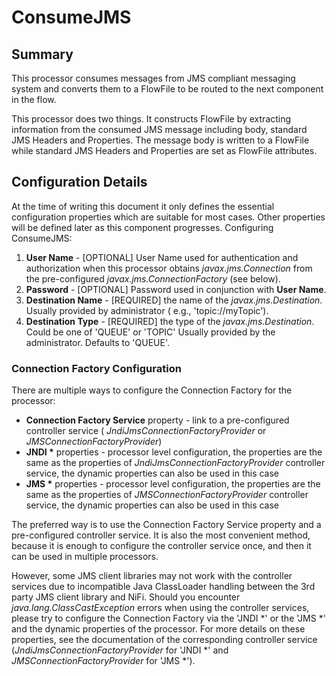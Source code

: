 <!--
  Licensed to the Apache Software Foundation (ASF) under one or more
  contributor license agreements.  See the NOTICE file distributed with
  this work for additional information regarding copyright ownership.
  The ASF licenses this file to You under the Apache License, Version 2.0
  (the "License"); you may not use this file except in compliance with
  the License.  You may obtain a copy of the License at
      http://www.apache.org/licenses/LICENSE-2.0
  Unless required by applicable law or agreed to in writing, software
  distributed under the License is distributed on an "AS IS" BASIS,
  WITHOUT WARRANTIES OR CONDITIONS OF ANY KIND, either express or implied.
  See the License for the specific language governing permissions and
  limitations under the License.
-->

# ConsumeJMS

## Summary

This processor consumes messages from JMS compliant messaging system and converts them to a FlowFile to be routed to the
next component in the flow.

This processor does two things. It constructs FlowFile by extracting information from the consumed JMS message including
body, standard JMS Headers and Properties. The message body is written to a FlowFile while standard JMS Headers and
Properties are set as FlowFile attributes.

## Configuration Details

At the time of writing this document it only defines the essential configuration properties which are suitable for most
cases. Other properties will be defined later as this component progresses. Configuring ConsumeJMS:

1. **User Name** - \[OPTIONAL\] User Name used for authentication and authorization when this processor obtains
   _javax.jms.Connection_ from the pre-configured _javax.jms.ConnectionFactory_ (see below).
2. **Password** - \[OPTIONAL\] Password used in conjunction with **User Name**.
3. **Destination Name** - \[REQUIRED\] the name of the _javax.jms.Destination_. Usually provided by administrator (
   e.g., 'topic://myTopic').
4. **Destination Type** - \[REQUIRED\] the type of the _javax.jms.Destination_. Could be one of 'QUEUE' or 'TOPIC'
   Usually provided by the administrator. Defaults to 'QUEUE'.

### Connection Factory Configuration

There are multiple ways to configure the Connection Factory for the processor:

* **Connection Factory Service** property - link to a pre-configured controller service (
  _JndiJmsConnectionFactoryProvider_ or _JMSConnectionFactoryProvider_)
* **JNDI &ast;** properties - processor level configuration, the properties are the same as the properties of
  _JndiJmsConnectionFactoryProvider_ controller service, the dynamic properties can also be used in this case
* **JMS &ast;** properties - processor level configuration, the properties are the same as the properties of
  _JMSConnectionFactoryProvider_ controller service, the dynamic properties can also be used in this case

The preferred way is to use the Connection Factory Service property and a pre-configured controller service. It is also
the most convenient method, because it is enough to configure the controller service once, and then it can be used in
multiple processors.

However, some JMS client libraries may not work with the controller services due to incompatible Java ClassLoader
handling between the 3rd party JMS client library and NiFi. Should you encounter _java.lang.ClassCastException_ errors
when using the controller services, please try to configure the Connection Factory via the 'JNDI \*' or the 'JMS \*' and
the dynamic properties of the processor. For more details on these properties, see the documentation of the
corresponding controller service (_JndiJmsConnectionFactoryProvider_ for 'JNDI \*' and _JMSConnectionFactoryProvider_
for 'JMS \*').